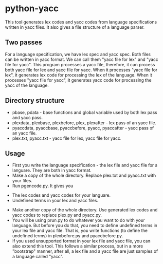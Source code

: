 # python-yacc
This tool generates lex codes and yacc codes from language specifications written in yacc files. It also gives a file structure of a language parser.

## Two passes
For a language specification, we have lex spec and yacc spec. Both files can be written in yacc format. We can call them "yacc file for lex" and "yacc file for yacc". This program processes a yacc file, therefore, it can process both yacc file for lex and yacc file for yacc. When it processes "yacc file for lex", it generates lex code for processing
the lex of the language. When it processes "yacc file for yacc", it generates yacc code for processing the yacc of the language.

## Directory structure
* pbase, pdata - base functions and global variable used by both lex pass and yacc pass.
* plexdata, plexbase, plexbefore, plex, plexafter - lex pass of an yacc file.
* pyaccdata, pyaccbase, pyaccbefore, pyacc, pyaccafter - yacc pass of an yacc file.
* plex.txt, pyacc.txt - yacc file for lex, yacc file for yacc.

## Usage
* First you write the language specification - the lex file and yacc file for a languare. They are both in yacc format.
* Make a copy of the whole directory. Replace plex.txt and pyacc.txt with your files.
* Run pgencode.py. It gives you
- The lex codes and yacc codes for your languare.
- Undefined terms in your lex and yacc files.
* Make another copy of the whole directory. Use generated lex codes and yacc codes to replace plex.py and pyacc.py.
* You will be using prun.py to do whatever you want to do with your language. But before you do that, you need to define undefined terms in your lex file and yacc file. That is, you write functions (to define the undefined terms) in plexbefore.py and pyaccbefore.py.
* If you used unsupported format in your lex file and yacc file, you can also extend this tool. This follows a similar process, but in a more "bootstrap" manner, after all, a lex file and a yacc file are just samples of a language called "yacc".
